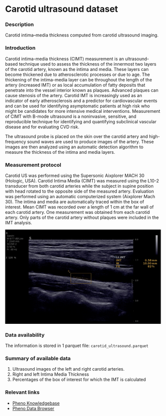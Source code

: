 # Carotid ultrasound dataset  

### Description 

Carotid intima–media thickness computed from carotid ultrasound imaging.

### Introduction

Carotid intima-media thickness (CIMT) measurement is an ultrasound-based technique used to assess the thickness of the innermost two layers of the carotid artery, known as the intima and media. These layers can become thickened due to atherosclerotic processes or due to age. The thickening of the intima-media layer can be throughout the length of the artery (increased IMT) or as local accumulation of fatty deposits that penetrate into the vessel interior known  as plaques. Advanced plaques can cause stenosis of the artery. Carotid IMT is increasingly used as an indicator of early atherosclerosis and a predictor for cardiovascular events and can be used for identifying asymptomatic patients at high risk who might be candidates for more intensive medical interventions. Measurement of CIMT with B-mode ultrasound is a noninvasive, sensitive, and reproducible technique for identifying and quantifying subclinical vascular disease and for evaluating CVD risk.

The ultrasound probe is placed on the skin over the carotid artery and high-frequency sound waves are used to produce images of the artery. These images are then analyzed using an automatic detection algorithm to measure the thickness of the intima and media layers. 

### Measurement protocol 
<!-- long measurment protocol for the data browser -->
Carotid US was performed using the Supersonic Aixplorer MACH 30 (Hologic, USA). Carotid Intima Media (CIMT) was measured using the L10-2 transducer from both carotid arteries while the subject in supine position with head rotated to the opposite side of the measured artery. Evaluation was performed using an automatic computerized system (Aixplorer Mach 30). The intima and media are automatically traced within the box of interest. Mean CIMT was recorded over a length of 1 cm at the far wall of each carotid artery. One measurement was obtained from each carotid artery. Only parts of the carotid artery without plaques were included in the IMT analysis.

![IMT example](imt_lt_sample.png)

### Data availability 
<!-- for the example notebooks -->
The information is stored in 1 parquet file: `carotid_ultrasound.parquet`

### Summary of available data 
<!-- for the data browser -->
1. Ultrasound images of the left and right carotid arteries.
2. Right and left Intima Media Thickness
3. Percentages of the box of interest for which the IMT is calculated

### Relevant links

* [Pheno Knowledgebase](https://knowledgebase.pheno.ai/datasets/012-carotid_ultrasound.html)
* [Pheno Data Browser](https://pheno-demo-app.vercel.app/folder/12)